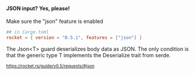 #### JSON input? Yes, please!

Make sure the "json" feature is enabled

```toml
## in Cargo.toml
rocket = { version = "0.5.1", features = ["json"] }
```

The Json&lt;T&gt; guard deserializes body data as JSON. The only condition is that the generic type T implements the Deserialize trait from serde.

<small>

https://rocket.rs/guide/v0.5/requests/#json

</small>


<aside class="notes">
</aside>
